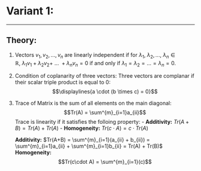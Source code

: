 # Variant 1:
---
## Theory:

1. Vectors $v_{1}, v_{2},...,v_{n}$ are linearly independent if for $\lambda_{1},\ \lambda_{2},...,\ \lambda_{n}\in\mathbb{R},\ \lambda_{1}v_{1} + \lambda_{2}v_{2} +\ ...\ + \lambda_{n}v_{n} = 0$ if and only if $\lambda_{1}=\lambda_2=...=\lambda_{n}=0.$  
2. Condition of coplanarity of three vectors:
   Three vectors are complanar if their scalar triple product is equal to $0$:
   $$\displaylines{a \cdot (b \times c) = 0}$$
3. Trace of Matrix is the sum of all elements on the main diagonal:
   $$Tr(A) = \sum^{m}_{i=1}a_{ii}$$
   Trace is linearity if it satisfies the folloing property:
	   - **Additivity:** $Tr(A + B) = Tr(A) + Tr(A)$
	   - **Homogeneity:** $Tr(c\cdot A) = c\cdot Tr(A)$

   **Additivity:**
   $Tr(A+B) = \sum^{m}_{i=1}(a_{ii} + b_{ii}) = \sum^{m}_{i=1}a_{ii} + \sum^{m}_{i=1}b_{ii} = Tr(A) + Tr(B)$
   **Homogeneity:**
   $$Tr(c\cdot A) = \sum^{m}_{i=1}(c)$$